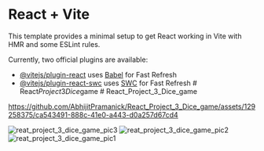 # React + Vite

This template provides a minimal setup to get React working in Vite with HMR and some ESLint rules.

Currently, two official plugins are available:

- [@vitejs/plugin-react](https://github.com/vitejs/vite-plugin-react/blob/main/packages/plugin-react/README.md) uses [Babel](https://babeljs.io/) for Fast Refresh
- [@vitejs/plugin-react-swc](https://github.com/vitejs/vite-plugin-react-swc) uses [SWC](https://swc.rs/) for Fast Refresh
#   R e a c t _ P r o j e c t _ 3 _ D i c e _ g a m e 
 
 # React_Project_3_Dice_game

https://github.com/AbhijitPramanick/React_Project_3_Dice_game/assets/129258375/ca543491-888c-41e0-a443-d0a257d67cd4

![reat_project_3_dice_game_pic3](https://github.com/AbhijitPramanick/React_Project_3_Dice_game/assets/129258375/ccf37e61-6464-4f8f-9985-254d4272e81e)
![reat_project_3_dice_game_pic2](https://github.com/AbhijitPramanick/React_Project_3_Dice_game/assets/129258375/76a8615f-9b2d-40a2-b7e1-1104950660ec)
![reat_project_3_dice_game_pic1](https://github.com/AbhijitPramanick/React_Project_3_Dice_game/assets/129258375/88da6db3-8620-4e1b-8542-31d3a4d554bf)
